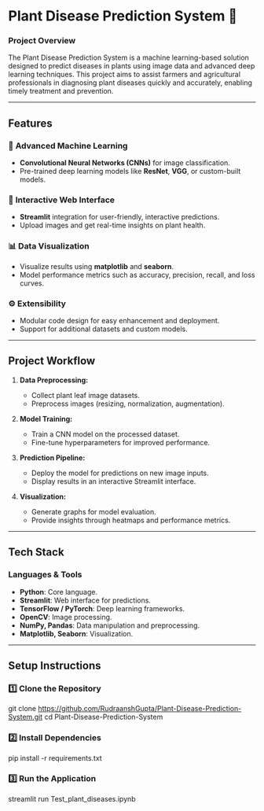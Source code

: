 # Plant Disease Prediction System 🌱

### **Project Overview**
The Plant Disease Prediction System is a machine learning-based solution designed to predict diseases in plants using image data and advanced deep learning techniques. This project aims to assist farmers and agricultural professionals in diagnosing plant diseases quickly and accurately, enabling timely treatment and prevention.

---

## **Features**

### 🌟 **Advanced Machine Learning**
- **Convolutional Neural Networks (CNNs)** for image classification.
- Pre-trained deep learning models like **ResNet**, **VGG**, or custom-built models.

### 🎨 **Interactive Web Interface**
- **Streamlit** integration for user-friendly, interactive predictions.
- Upload images and get real-time insights on plant health.

### 📊 **Data Visualization**
- Visualize results using **matplotlib** and **seaborn**.
- Model performance metrics such as accuracy, precision, recall, and loss curves.

### ⚙️ **Extensibility**
- Modular code design for easy enhancement and deployment.
- Support for additional datasets and custom models.

---

## **Project Workflow**

1. **Data Preprocessing:**
   - Collect plant leaf image datasets.
   - Preprocess images (resizing, normalization, augmentation).

2. **Model Training:**
   - Train a CNN model on the processed dataset.
   - Fine-tune hyperparameters for improved performance.

3. **Prediction Pipeline:**
   - Deploy the model for predictions on new image inputs.
   - Display results in an interactive Streamlit interface.

4. **Visualization:**
   - Generate graphs for model evaluation.
   - Provide insights through heatmaps and performance metrics.

---

## **Tech Stack**

### **Languages & Tools**
- **Python**: Core language.
- **Streamlit**: Web interface for predictions.
- **TensorFlow / PyTorch**: Deep learning frameworks.
- **OpenCV**: Image processing.
- **NumPy, Pandas**: Data manipulation and preprocessing.
- **Matplotlib, Seaborn**: Visualization.

---

## **Setup Instructions**

### 1️⃣ **Clone the Repository**

git clone https://github.com/RudraanshGupta/Plant-Disease-Prediction-System.git
cd Plant-Disease-Prediction-System

### 2️⃣ **Install Dependencies**

pip install -r requirements.txt

### 3️⃣ **Run the Application**

streamlit run Test_plant_diseases.ipynb
